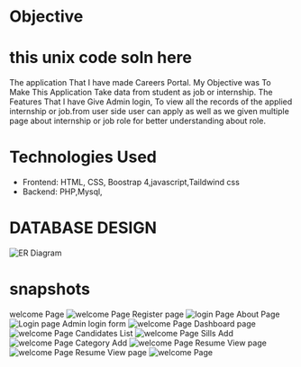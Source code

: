 # Objective
# this unix code soln  here 
 The application That I have made Careers Portal. My Objective was To Make This Application Take data from student as job or internship. The Features That I have Give Admin login, To view all the records of the applied internship or job.from user side user can apply as well as we given multiple page about internship or job role for better understanding about role.

# Technologies Used
* Frontend: HTML, CSS, Boostrap 4,javascript,Taildwind css
* Backend: PHP,Mysql,
# DATABASE DESIGN
![ER  Diagram](snapshots/db.png)

# snapshots
welcome Page
![welcome Page](snapshots/u1.png)
Register page
![login Page](snapshots/u2.png)
About Page
![Login page](snapshots/u3.png)
Admin login form
![welcome Page](snapshots/u11.png)
Dashboard page
![welcome Page](snapshots/a1.png)
Candidates List
![welcome Page](snapshots/a2.png)
Sills Add 
![welcome Page](snapshots/a3.png)
Category Add
![welcome Page](snapshots/a4.png)
Resume View page
![welcome Page](snapshots/a5.png)
Resume View page
![welcome Page](snapshots/a6.png)
